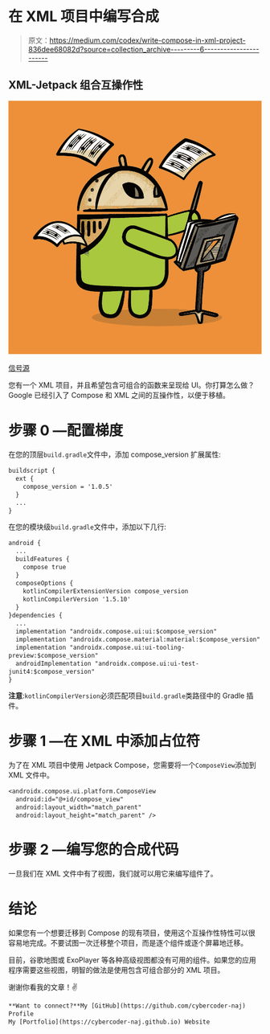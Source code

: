 # 在 XML 项目中编写合成

> 原文：<https://medium.com/codex/write-compose-in-xml-project-836dee68082d?source=collection_archive---------6----------------------->

## XML-Jetpack 组合互操作性

![](img/24b6f5683313f8c58c8fb5b19c3c80fa.png)

[信号源](https://www.google.com/url?sa=i&url=https%3A%2F%2Fwww.raywenderlich.com%2F7032631-jetpack-compose-tutorial-for-android-getting-started&psig=AOvVaw1Ig_ZKQ2dHF5vmisKqg4EQ&ust=1653902500501000&source=images&cd=vfe&ved=0CA4Q3YkBahcKEwiYw76LsYT4AhUAAAAAHQAAAAAQLQ)

您有一个 XML 项目，并且希望包含可组合的函数来呈现给 UI。你打算怎么做？Google 已经引入了 Compose 和 XML 之间的互操作性，以便于移植。

# 步骤 0 —配置梯度

在您的顶层`build.gradle`文件中，添加 compose_version 扩展属性:

```
buildscript {
  ext {
    compose_version = '1.0.5'
  }
  ...
}
```

在您的模块级`build.gradle`文件中，添加以下几行:

```
android {
  ...
  buildFeatures {
    compose true
  }
  composeOptions {
    kotlinCompilerExtensionVersion compose_version
    kotlinCompilerVersion '1.5.10'
  }
}dependencies {
  ...
  implementation "androidx.compose.ui:ui:$compose_version"
  implementation "androidx.compose.material:material:$compose_version"
  implementation "androidx.compose.ui:ui-tooling-preview:$compose_version"
  androidImplementation "androidx.compose.ui:ui-test-junit4:$compose_version"
}
```

**注意**:`kotlinCompilerVersion`必须匹配项目`build.gradle`类路径中的 Gradle 插件。

# 步骤 1 —在 XML 中添加占位符

为了在 XML 项目中使用 Jetpack Compose，您需要将一个`ComposeView`添加到 XML 文件中。

```
<androidx.compose.ui.platform.ComposeView
  android:id="@+id/compose_view"
  android:layout_width="match_parent"
  android:layout_height="match_parent" />
```

# 步骤 2 —编写您的合成代码

一旦我们在 XML 文件中有了视图，我们就可以用它来编写组件了。

# 结论

如果您有一个想要迁移到 Compose 的现有项目，使用这个互操作性特性可以很容易地完成。不要试图一次迁移整个项目，而是逐个组件或逐个屏幕地迁移。

目前，谷歌地图或 ExoPlayer 等各种高级视图都没有可用的组件。如果您的应用程序需要这些视图，明智的做法是使用包含可组合部分的 XML 项目。

谢谢你看我的文章！✌️

```
**Want to connect?**My [GitHub](https://github.com/cybercoder-naj) Profile
My [Portfolio](https://cybercoder-naj.github.io) Website
```
